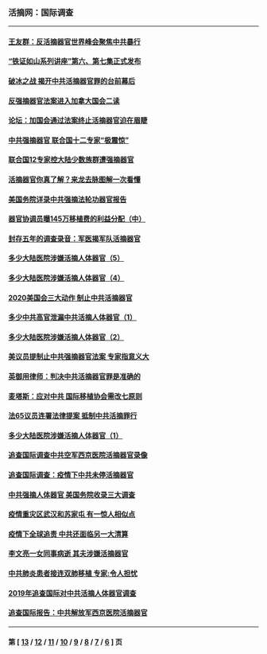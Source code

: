 ### 活摘网：国际调查
---
#### [王友群：反活摘器官世界峰会聚焦中共暴行](../../pages/nf5947/n13250738.md?12300430) 
#### [“铁证如山系列讲座”第六、第七集正式发布](../../pages/nf5947/n13106287.md?12300430) 
#### [破冰之战 揭开中共活摘器官罪的台前幕后](../../pages/nf5947/n13082457.md?12300430) 
#### [反强摘器官法案进入加拿大国会二读](../../pages/nf5947/n13033450.md?12300430) 
#### [论坛：加国会通过法案终止活摘器官迫在眉睫](../../pages/nf5947/n13029839.md?12300430) 
#### [中共强摘器官 联合国十二专家“极震惊”](../../pages/nf5947/n13024313.md?12300430) 
#### [联合国12专家控大陆少数族群遭强摘器官](../../pages/nf5947/n13023877.md?12300430) 
#### [活摘器官你真了解？来龙去脉图解一次看懂](../../pages/nf5947/n13013820.md?12300430) 
#### [美国务院详录中共强摘法轮功器官报告](../../pages/nf5947/n12944519.md?12300430) 
#### [器官协调员曝145万移植费的利益分配（中）](../../pages/nf5947/n12894547.md?12300430) 
#### [封存五年的调查录音：军医揭军队活摘器官](../../pages/nf5947/n12798692.md?12300430) 
#### [多少大陆医院涉嫌活摘人体器官（5）](../../pages/nf5947/n12768383.md?12300430) 
#### [多少大陆医院涉嫌活摘人体器官（4）](../../pages/nf5947/n12664434.md?12300430) 
#### [2020美国会三大动作 制止中共活摘器官](../../pages/nf5947/n12682004.md?12300430) 
#### [多少中共高官泄漏中共活摘人体器官（1）](../../pages/nf5947/n12671234.md?12300430) 
#### [多少大陆医院涉嫌活摘人体器官（2）](../../pages/nf5947/n12655589.md?12300430) 
#### [美议员提制止中共强摘器官法案 专家指意义大](../../pages/nf5947/n12630561.md?12300430) 
#### [英御用律师：判决中共活摘器官罪是准确的](../../pages/nf5947/n12580740.md?12300430) 
#### [麦塔斯：应对中共 国际移植协会需改七原则](../../pages/nf5947/n12514711.md?12300430) 
#### [法65议员连署法律提案 抵制中共活摘罪行](../../pages/nf5947/n12437047.md?12300430) 
#### [多少大陆医院涉嫌活摘人体器官（1）](../../pages/nf5947/n12414284.md?12300430) 
#### [追查国际调查中共空军西京医院活摘器官录像](../../pages/nf5947/n12348837.md?12300430) 
#### [追查国际调查：疫情下中共未停活摘器官](../../pages/nf5947/n12273415.md?12300430) 
#### [中共强摘人体器官 美国务院收录三大调查](../../pages/nf5947/n12181488.md?12300430) 
#### [疫情重灾区武汉和苏家屯 有一惊人相似点](../../pages/nf5947/n12150824.md?12300430) 
#### [疫情下全球追责 中共还面临另一大清算](../../pages/nf5947/n12070397.md?12300430) 
#### [李文亮一女同事病逝 其夫涉嫌活摘器官](../../pages/nf5947/n11957882.md?12300430) 
#### [中共肺炎患者接连双肺移植 专家:令人担忧](../../pages/nf5947/n11945516.md?12300430) 
#### [2019年追查国际对中共活摘人体器官调查](../../pages/nf5947/n11917733.md?12300430) 
#### [追查国际报告：中共解放军西京医院活摘器官](../../pages/nf5947/n11838359.md?12300430) 

---
#### 第 [ [13](./13.md?12300430) / [12](./12.md?12300430) / [11](./11.md?12300430) / [10](./10.md?12300430) / [9](./9.md?12300430) / [8](./8.md?12300430) / [7](./7.md?12300430) / [6](./6.md?12300430) ] 页
